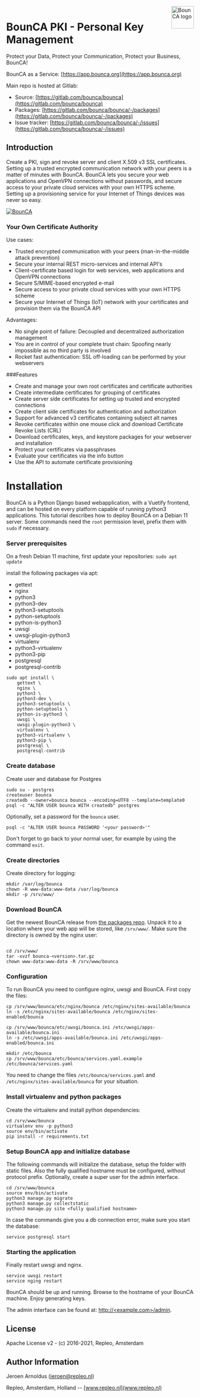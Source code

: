 <a href="https://bounca.org/">
    <img src="https://www.bounca.org/_images/BounCA-logo.png" alt="BounCA logo" title="BounCA" align="right" height="60" />
</a>

# BounCA PKI - Personal Key Management

Protect your Data, Protect your Communication,
Protect your Business, BounCA!

BounCA as a Service: [https://app.bounca.org](https://app.bounca.org)

Main repo is hosted at Gitlab:
- Source: [https://gitlab.com/bounca/bounca](https://gitlab.com/bounca/bounca)
- Packages: [https://gitlab.com/bounca/bounca/-/packages](https://gitlab.com/bounca/bounca/-/packages)
- Issue tracker: [https://gitlab.com/bounca/bounca/-/issues](https://gitlab.com/bounca/bounca/-/issues)

## Introduction

Create a PKI, sign and revoke server and client X.509 v3 SSL certificates.
Setting up a trusted encrypted communication network with your peers is a matter of minutes with BounCA.
BounCA lets you  secure your web applications and OpenVPN connections without passwords,
and secure access to your private cloud services with your own HTTPS scheme.
Setting up a provisioning service for your Internet of Things devices was never so easy.

[![BounCA](https://www.bounca.org/_images/ssl_dashboard_bounca.png)](https://www.bounca.org)

### Your Own Certificate Authority

Use cases:

* Trusted encrypted communication with your peers (man-in-the-middle attack prevention)
* Secure your internal REST micro-services and internal API's
* Client-certificate based login for web services, web applications and OpenVPN connections
* Secure S/MIME-based encrypted e-mail
* Secure access to your private cloud services with your own HTTPS scheme
* Secure your Internet of Things (IoT) network with your certificates and provision them via the BounCA API

Advantages:

* No single point of failure: Decoupled and decentralized authorization management
* You are in control of your complete trust chain: Spoofing nearly impossible as no third party is involved
* Rocket fast authentication: SSL off-loading can be performed by your webservers

###Features

* Create and manage your own root certificates and certificate authorities
* Create intermediate certificates for grouping of certificates
* Create server side certificates for setting up trusted and encrypted connections
* Create client side certificates for authentication and authorization
* Support for advanced v3 certificates containing subject alt names
* Revoke certificates within one mouse click and download Certificate Revoke Lists (CRL)
* Download certificates, keys, and keystore packages for your webserver and installation
* Protect your certificates via passphrases
* Evaluate your certificates via the info button
* Use the API to automate certificate provisioning


# Installation

BounCA is a Python Django based webapplication, with a Vuetify frontend, and
can be hosted on every platform capable of running python3 applications.
This tutorial describes how to deploy BounCA on a Debian 11 server.
Some commands need the `root` permission level, prefix them with `sudo` if necessary.

### Server prerequisites

On a fresh Debian 11 machine, first update your repositories:
`sudo apt update`

install the following packages via apt:

  - gettext
  - nginx
  - python3
  - python3-dev
  - python3-setuptools
  - python-setuptools
  - python-is-python3
  - uwsgi
  - uwsgi-plugin-python3
  - virtualenv
  - python3-virtualenv
  - python3-pip
  - postgresql
  - postgresql-contrib

```
sudo apt install \
    gettext \
    nginx \
    python3 \
    python3-dev \
    python3-setuptools \
    python-setuptools \
    python-is-python3 \
    uwsgi \
    uwsgi-plugin-python3 \
    virtualenv \
    python3-virtualenv \
    python3-pip \
    postgresql \
    postgresql-contrib
```

### Create database

Create user and database for Postgres
```
sudo su - postgres
createuser bounca
createdb --owner=bounca bounca --encoding=UTF8 --template=template0
psql -c "ALTER USER bounca WITH createdb" postgres
```

Optionally, set a password for the `bounca` user.
```
psql -c "ALTER USER bounca PASSWORD '<your password>'"
```

Don't forget to go back to your normal user, for example by using the command `exit`.

### Create directories

Create directory for logging:
```
mkdir /var/log/bounca
chown -R www-data:www-data /var/log/bounca
mkdir -p /srv/www/
```

### Download BounCA

Get the newest BounCA release from [the packages repo](https://gitlab.com/bounca/bounca/-/packages).
Unpack it to a location where your web app will be stored, like `/srv/www/`.
Make sure the directory is owned by the nginx user:
```

cd /srv/www/
tar -xvzf bounca-<version>.tar.gz
chown www-data:www-data -R /srv/www/bounca
```

### Configuration

To run BounCA you need to configure nginx, uwsgi and BounCA.
First copy the files:

```
cp /srv/www/bounca/etc/nginx/bounca /etc/nginx/sites-available/bounca
ln -s /etc/nginx/sites-available/bounca /etc/nginx/sites-enabled/bounca

cp /srv/www/bounca/etc/uwsgi/bounca.ini /etc/uwsgi/apps-available/bounca.ini
ln -s /etc/uwsgi/apps-available/bounca.ini /etc/uwsgi/apps-enabled/bounca.ini

mkdir /etc/bounca
cp /srv/www/bounca/etc/bounca/services.yaml.example /etc/bounca/services.yaml
```

You need to change the files `/etc/bounca/services.yaml` and `/etc/nginx/sites-available/bounca` for your situation.

### Install virtualenv and python packages

Create the virtualenv and install python dependencies:

```
cd /srv/www/bounca
virtualenv env -p python3
source env/bin/activate
pip install -r requirements.txt
```

### Setup BounCA app and initialize database

The following commands will initialize the database, setup the folder with
static files. Also the fully qualified hostname must be configured, without protocol prefix.
Optionally, create a super user for the admin interface.

```
cd /srv/www/bounca
source env/bin/activate
python3 manage.py migrate
python3 manage.py collectstatic
python3 manage.py site <fully qualified hostname>

```

In case the commands give you a db connection error, make sure you start the database:

```
service postgresql start
```

### Starting the application

Finally restart uwsgi and nginx.
```
service uwsgi restart
service nging restart
```

BounCA should be up and running. Browse to the hostname of your BounCA machine.
Enjoy generating keys.

The admin interface can be found at:
[http://<example.com>/admin](http://example.com/admin).

## License

Apache License v2 - (c) 2016-2021, Repleo, Amsterdam

## Author Information

Jeroen Arnoldus (jeroen@repleo.nl)

Repleo, Amsterdam, Holland -- [www.repleo.nl](www.repleo.nl)
